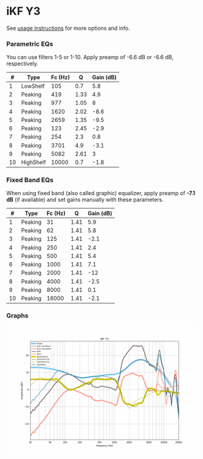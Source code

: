 # iKF Y3
See [usage instructions](https://github.com/jaakkopasanen/AutoEq#usage) for more options and info.

### Parametric EQs
You can use filters 1-5 or 1-10. Apply preamp of -6.6 dB or -6.6 dB, respectively.

|   # | Type      |   Fc (Hz) |    Q |   Gain (dB) |
|-----|-----------|-----------|------|-------------|
|   1 | LowShelf  |       105 | 0.7  |         5.8 |
|   2 | Peaking   |       419 | 1.33 |         4.9 |
|   3 | Peaking   |       977 | 1.05 |         8   |
|   4 | Peaking   |      1620 | 2.02 |        -8.6 |
|   5 | Peaking   |      2659 | 1.35 |        -9.5 |
|   6 | Peaking   |       123 | 2.45 |        -2.9 |
|   7 | Peaking   |       254 | 2.3  |         0.8 |
|   8 | Peaking   |      3701 | 4.9  |        -3.1 |
|   9 | Peaking   |      5082 | 2.61 |         3   |
|  10 | HighShelf |     10000 | 0.7  |        -1.8 |

### Fixed Band EQs
When using fixed band (also called graphic) equalizer, apply preamp of **-7.1 dB** (if available) and set gains manually with these parameters.

|   # | Type    |   Fc (Hz) |    Q |   Gain (dB) |
|-----|---------|-----------|------|-------------|
|   1 | Peaking |        31 | 1.41 |         5.9 |
|   2 | Peaking |        62 | 1.41 |         5.8 |
|   3 | Peaking |       125 | 1.41 |        -2.1 |
|   4 | Peaking |       250 | 1.41 |         2.4 |
|   5 | Peaking |       500 | 1.41 |         5.4 |
|   6 | Peaking |      1000 | 1.41 |         7.1 |
|   7 | Peaking |      2000 | 1.41 |       -12   |
|   8 | Peaking |      4000 | 1.41 |        -2.5 |
|   9 | Peaking |      8000 | 1.41 |         0.1 |
|  10 | Peaking |     16000 | 1.41 |        -2.1 |

### Graphs
![](./iKF%20Y3.png)

